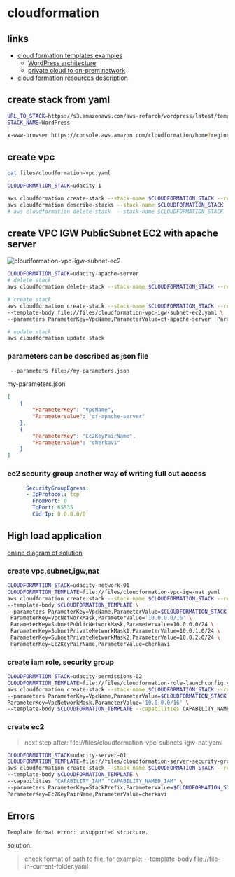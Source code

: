 # cloudformation
## links
* [cloud formation templates examples](https://github.com/orgs/aws-samples/repositories?q=cloudformation)
  * [WordPress architecture](https://github.com/aws-samples/aws-refarch-wordpress)
  * [private cloud to on-prem network](https://github.com/udacity/nd9991-c2-Infrastructure-as-Code-v1-Exercises_Solution/tree/master/lesson-2-Infrastructure%20as%20Code)
* [cloud formation resources description](https://docs.aws.amazon.com/AWSCloudFormation/latest/UserGuide/aws-template-resource-type-ref.html)

## create stack from yaml
```sh
URL_TO_STACK=https://s3.amazonaws.com/aws-refarch/wordpress/latest/templates/aws-refarch-wordpress-master-newvpc.yaml
STACK_NAME=WordPress

x-www-browser https://console.aws.amazon.com/cloudformation/home?region=us-east-1#/stacks/new?stackName=$STACK_NAME&templateURL=$URL_TO_STACK
```  

## create vpc
```sh
cat files/cloudformation-vpc.yaml
```
```sh
CLOUDFORMATION_STACK=udacity-1

aws cloudformation create-stack --stack-name $CLOUDFORMATION_STACK --region us-east-1 --template-body file://files/cloudformation-vpc.yaml
aws cloudformation describe-stacks --stack-name $CLOUDFORMATION_STACK
# aws cloudformation delete-stack  --stack-name $CLOUDFORMATION_STACK
```

## create VPC IGW PublicSubnet EC2 with apache server
![cloudformation-vpc-igw-subnet-ec2](https://user-images.githubusercontent.com/8113355/230791715-158046f5-8d08-465e-9389-18d3d1c46a0b.png)  
```sh
CLOUDFORMATION_STACK=udacity-apache-server
# delete stack 
aws cloudformation delete-stack --stack-name $CLOUDFORMATION_STACK --region us-east-1

# create stack
aws cloudformation create-stack --stack-name $CLOUDFORMATION_STACK --region us-east-1 --debug \
--template-body file://files/cloudformation-vpc-igw-subnet-ec2.yaml \
--parameters ParameterKey=VpcName,ParameterValue=cf-apache-server  ParameterKey=Ec2KeyPairName,ParameterValue=cherkavi

# update stack 
aws cloudformation update-stack 
```

### parameters can be described as json file
```sh
 --parameters file://my-parameters.json
```
my-parameters.json
```json
[
	{
		"ParameterKey": "VpcName",
		"ParameterValue": "cf-apache-server"
	}, 
	{
		"ParameterKey": "Ec2KeyPairName",
		"ParameterValue": "cherkavi"
	}
]
```

### ec2 security group another way of writing full out access
```yaml
      SecurityGroupEgress:
      - IpProtocol: tcp
        FromPort: 0
        ToPort: 65535
        CidrIp: 0.0.0.0/0
```

## High load application
[online diagram of solution](https://online.visual-paradigm.com/w/xqyroxcb/diagrams/#diagram:workspace=xqyroxcb&proj=2&id=33)

### create vpc,subnet,igw,nat
```sh
CLOUDFORMATION_STACK=udacity-network-01
CLOUDFORMATION_TEMPLATE=file://files/cloudformation-vpc-igw-nat.yaml
aws cloudformation create-stack --stack-name $CLOUDFORMATION_STACK --region $AWS_DEFAULT_REGION  \
--template-body $CLOUDFORMATION_TEMPLATE \
--parameters ParameterKey=VpcName,ParameterValue=$CLOUDFORMATION_STACK \
 ParameterKey=VpcNetworkMask,ParameterValue='10.0.0.0/16' \
 ParameterKey=SubnetPublicNetworkMask,ParameterValue=10.0.0.0/24 \
 ParameterKey=SubnetPrivateNetworkMask1,ParameterValue=10.0.1.0/24 \
 ParameterKey=SubnetPrivateNetworkMask2,ParameterValue=10.0.2.0/24 \
 ParameterKey=Ec2KeyPairName,ParameterValue=cherkavi
```

### create iam role, security group
```sh
CLOUDFORMATION_STACK=udacity-permissions-02
CLOUDFORMATION_TEMPLATE=file://files/cloudformation-role-launchconfig.yaml
aws cloudformation create-stack --stack-name $CLOUDFORMATION_STACK --region $AWS_DEFAULT_REGION \
--parameters ParameterKey=VpcName,ParameterValue=$CLOUDFORMATION_STACK \
ParameterKey=VpcNetworkMask,ParameterValue='10.0.0.0/16' \
--template-body $CLOUDFORMATION_TEMPLATE --capabilities CAPABILITY_NAMED_IAM
```

### create ec2
> next step after: file://files/cloudformation-vpc-subnets-igw-nat.yaml
```sh
CLOUDFORMATION_STACK=udacity-server-01
CLOUDFORMATION_TEMPLATE=file://files/cloudformation-server-security-group.yaml
aws cloudformation create-stack --stack-name $CLOUDFORMATION_STACK --region $REGION  \
--template-body $CLOUDFORMATION_TEMPLATE \
--capabilities "CAPABILITY_IAM" "CAPABILITY_NAMED_IAM" \
--parameters ParameterKey=StackPrefix,ParameterValue=$CLOUDFORMATION_STACK \
ParameterKey=Ec2KeyPairName,ParameterValue=cherkavi
```

## Errors
```
Template format error: unsupported structure.
```
solution:
> check format of path to file, for example:
> --template-body file://file-in-current-folder.yaml
```
